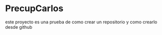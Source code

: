 # PrecupCarlos
este proyecto es una prueba de como crear un repositorio y como crearlo desde github  


